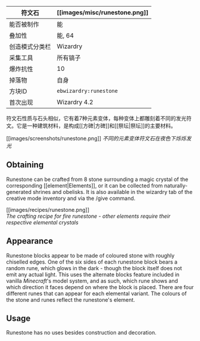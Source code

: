 | 符文石 | [[images/misc/runestone.png]] |
|---|---|
| 能否被制作 | 能 |
| 叠加性 | 能, 64 |
| 创造模式分类栏	 | Wizardry |
| 采集工具 | 所有镐子 |
| 爆炸抗性 | 10 |
| 掉落物 | 自身 |
| 方块ID | `ebwizardry:runestone` |
| 首次出现 | Wizardry 4.2 |

符文石性质与石头相似，它有着7种元素变体，每种变体上都雕刻着不同的发光符文。它是一种建筑材料，是构成[[方碑|方碑]]和[[祭坛|祭坛]]的主要材料。

[[images/screenshots/runestone.png]]
_不同的元素变体符文石在夜色下烁烁发光_

## Obtaining
Runestone can be crafted from 8 stone surrounding a magic crystal of the corresponding [[element|Elements]], or it can be collected from naturally-generated shrines and obelisks. It is also available in the wizardry tab of the creative mode inventory and via the /give command.

[[images/recipes/runestone.png]]  
_The crafting recipe for fire runestone - other elements require their respective elemental crystals_

## Appearance

Runestone blocks appear to be made of coloured stone with roughly chiselled edges. One of the six sides of each runestone block bears a random rune, which glows in the dark - though the block itself does not emit any actual light. This uses the alternate blocks feature included in vanilla _Minecraft_'s model system, and as such, which rune shows and which direction it faces depend on where the block is placed. There are four different runes that can appear for each elemental variant. The colours of the stone and runes reflect the runestone's element.

## Usage
Runestone has no uses besides construction and decoration.
